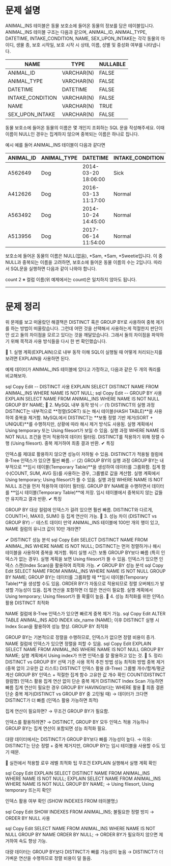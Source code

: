# 문제 설명
ANIMAL_INS 테이블은 동물 보호소에 들어온 동물의 정보를 담은 테이블입니다. ANIMAL_INS 테이블 구조는 다음과 같으며, ANIMAL_ID, ANIMAL_TYPE, DATETIME, INTAKE_CONDITION, NAME, SEX_UPON_INTAKE는 각각 동물의 아이디, 생물 종, 보호 시작일, 보호 시작 시 상태, 이름, 성별 및 중성화 여부를 나타냅니다.

| NAME              | TYPE       | NULLABLE |
|------------------|------------|----------|
| ANIMAL_ID        | VARCHAR(N) | FALSE    |
| ANIMAL_TYPE      | VARCHAR(N) | FALSE    |
| DATETIME         | DATETIME   | FALSE    |
| INTAKE_CONDITION | VARCHAR(N) | FALSE    |
| NAME            | VARCHAR(N) | TRUE     |
| SEX_UPON_INTAKE | VARCHAR(N) | FALSE    |

동물 보호소에 들어온 동물의 이름은 몇 개인지 조회하는 SQL 문을 작성해주세요. 이때 이름이 NULL인 경우는 집계하지 않으며 중복되는 이름은 하나로 칩니다.

예시
예를 들어 ANIMAL_INS 테이블이 다음과 같다면

| ANIMAL_ID | ANIMAL_TYPE | DATETIME            | INTAKE_CONDITION | NAME     | SEX_UPON_INTAKE  |
|-----------|------------|---------------------|------------------|---------|-----------------|
| A562649   | Dog        | 2014-03-20 18:06:00 | Sick             | NULL    | Spayed Female   |
| A412626   | Dog        | 2016-03-13 11:17:00 | Normal           | *Sam    | Neutered Male   |
| A563492   | Dog        | 2014-10-24 14:45:00 | Normal           | *Sam    | Neutered Male   |
| A513956   | Dog        | 2017-06-14 11:54:00 | Normal           | *Sweetie| Spayed Female   |

보호소에 들어온 동물의 이름은 NULL(없음), *Sam, *Sam, *Sweetie입니다. 이 중 NULL과 중복되는 이름을 고려하면, 보호소에 들어온 동물 이름의 수는 2입니다. 따라서 SQL문을 실행하면 다음과 같이 나와야 합니다.

count
2
※ 컬럼 이름(위 예제에서는 count)은 일치하지 않아도 됩니다.

---
# 문제 정리
위 문제를 보고 떠올랐던 해결책은 DISTINCT 혹은 GROUP BY로 사용하여 중복 제거를 하는 방법이 떠올랐습니다.
그런데 어떤 것을 선택해서 사용하는게 적절한지 판단이 안 섰고 둘의 차이점을 모르고 있다는 것을 깨달았습니다.
그래서 둘의 차이점을 파악하기 위해 목적과 사용 방식들을 다시 한 번 확인했습니다.

🔹 1. 실행 계획(EXPLAIN)으로 내부 동작 이해
SQL이 실행될 때 어떻게 처리되는지를 보려면 EXPLAIN을 사용하면 된다.

예제 데이터가 ANIMAL_INS 테이블에 있다고 가정하고, 다음과 같은 두 개의 쿼리를 비교해보자.

sql
Copy
Edit
-- DISTINCT 사용
EXPLAIN SELECT DISTINCT NAME FROM ANIMAL_INS WHERE NAME IS NOT NULL;
sql
Copy
Edit
-- GROUP BY 사용
EXPLAIN SELECT NAME FROM ANIMAL_INS WHERE NAME IS NOT NULL GROUP BY NAME;
🔹 2. MySQL 내부 동작 방식
✅ (1) DISTINCT의 실행 과정
DISTINCT는 내부적으로 **정렬(SORT) 또는 해시 테이블(HASH TABLE)**을 사용하여 중복을 제거함.
MySQL에서 DISTINCT는 **보통 정렬 기반 제거(SORT + UNIQUE)**를 수행하지만, 상황에 따라 해시 제거 방식도 사용됨.
실행 계획에서 Using temporary 또는 Using filesort가 보일 수 있음.
실행 과정
WHERE NAME IS NOT NULL 조건을 먼저 적용하여 데이터 필터링.
DISTINCT를 적용하기 위해 정렬 수행 (Using filesort).
중복 제거하여 최종 결과 반환.
✔ 특징

인덱스를 제대로 활용하지 않으면 성능이 저하될 수 있음.
DISTINCT가 적용될 컬럼에 B-Tree 인덱스가 있으면 훨씬 빠름.
✅ (2) GROUP BY의 실행 과정
GROUP BY는 내부적으로 **임시 테이블(Temporary Table)**을 생성하여 데이터를 그룹화함.
집계 함수(COUNT, SUM, AVG 등)를 사용하는 경우, 그룹별로 값을 계산함.
실행 계획에서 Using temporary; Using filesort가 뜰 수 있음.
실행 과정
WHERE NAME IS NOT NULL 조건을 먼저 적용하여 데이터 필터링.
GROUP BY NAME을 수행하면서 데이터를 **임시 테이블(Temporary Table)**에 저장.
임시 테이블에서 중복되지 않는 값들만 유지하고 결과 반환.
✔ 특징

GROUP BY 대상 컬럼에 인덱스가 걸려 있으면 훨씬 빠름.
DISTINCT와 다르게, COUNT(*), MAX(), SUM() 등 집계 연산이 가능.
🔹 3. 성능 차이 (DISTINCT vs GROUP BY)
✅ 테스트 데이터
만약 ANIMAL_INS 테이블에 100만 개의 행이 있고, NAME 컬럼의 유니크 값이 10만 개라면?

✔ DISTINCT 성능 분석
sql
Copy
Edit
SELECT DISTINCT NAME FROM ANIMAL_INS WHERE NAME IS NOT NULL;
DISTINCT는 먼저 정렬하거나 해시 테이블을 사용하여 중복을 제거함.
쿼리 실행 시간: 보통 GROUP BY보다 빠름 (특히 인덱스가 없는 경우).
실행 계획을 보면 Using filesort가 뜰 수 있음.
인덱스가 있으면 인덱스 스캔(Index Scan)을 활용하여 최적화 가능.
✔ GROUP BY 성능 분석
sql
Copy
Edit
SELECT NAME FROM ANIMAL_INS WHERE NAME IS NOT NULL GROUP BY NAME;
GROUP BY는 데이터를 그룹화할 때 **임시 테이블(Temporary Table)**을 생성할 수도 있음.
ORDER BY가 자동으로 적용되므로 정렬 오버헤드가 발생할 가능성이 있음.
집계 연산을 포함하면 더 많은 연산이 필요함.
실행 계획에서 Using temporary; Using filesort가 뜰 확률이 높음.
🔹 4. 성능 최적화를 위한 인덱스 활용
DISTINCT 최적화

NAME 컬럼에 B-Tree 인덱스가 있으면 빠르게 중복 제거 가능.
sql
Copy
Edit
ALTER TABLE ANIMAL_INS ADD INDEX idx_name (NAME);
이후 DISTINCT 실행 시 Index Scan을 활용하여 성능 향상.
GROUP BY 최적화

GROUP BY는 기본적으로 정렬을 수행하므로, 인덱스가 없으면 정렬 비용이 증가.
NAME 컬럼에 인덱스가 있으면 정렬을 피할 수 있음.
sql
Copy
Edit
EXPLAIN SELECT NAME FROM ANIMAL_INS WHERE NAME IS NOT NULL GROUP BY NAME;
실행 계획에서 Using index가 뜨면 인덱스를 잘 활용하고 있는 것.
🔹 5. 정리: DISTINCT vs GROUP BY 선택 기준
사용 목적	추천 방법	성능 최적화 방법
중복 제거 (중복 없이 고유한 값 리스트)	DISTINCT	인덱스 활용 (B-Tree)
그룹별 개수/합계/평균 계산	GROUP BY	인덱스 + 적절한 집계 함수
고유한 값 개수 확인	COUNT(DISTINCT 컬럼명)	인덱스 활용
집계 연산 없이 단순 중복 제거	DISTINCT	Index Scan 가능하면 빠름
집계 연산이 필요한 경우	GROUP BY	HAVING보다는 WHERE 활용
🎯 최종 결론
단순 중복 제거(DISTINCT vs GROUP BY 중 고민될 때)
→ 데이터가 크다면 DISTINCT가 더 빠름 (인덱스 활용 가능하면 최적)

집계 연산이 필요하면?
→ 무조건 GROUP BY가 필요함.

인덱스를 활용하려면?
→ DISTINCT, GROUP BY 모두 인덱스 적용 가능하나 GROUP BY는 집계 연산이 포함되면 성능 최적화 필요.

대량 데이터에서는 DISTINCT가 GROUP BY보다 빠를 가능성이 높다.
→ 이유: DISTINCT는 단순 정렬 + 중복 제거지만, GROUP BY는 임시 테이블을 사용할 수도 있기 때문.

🚀 실전에서 적용할 로우 레벨 최적화 팁
무조건 EXPLAIN 실행해서 실행 계획 확인

sql
Copy
Edit
EXPLAIN SELECT DISTINCT NAME FROM ANIMAL_INS WHERE NAME IS NOT NULL;
EXPLAIN SELECT NAME FROM ANIMAL_INS WHERE NAME IS NOT NULL GROUP BY NAME;
→ Using filesort, Using temporary 뜨는지 확인!

인덱스 활용 여부 확인 (SHOW INDEXES FROM 테이블명;)

sql
Copy
Edit
SHOW INDEXES FROM ANIMAL_INS;
불필요한 정렬 방지 → ORDER BY NULL 사용

sql
Copy
Edit
SELECT NAME FROM ANIMAL_INS WHERE NAME IS NOT NULL GROUP BY NAME ORDER BY NULL;
→ ORDER BY가 필요하지 않으면 제거하여 속도 향상 가능.

대량 데이터는 GROUP BY보다 DISTINCT가 빠를 가능성이 높음
→ DISTINCT가 더 가벼운 연산을 수행하므로 정렬 비용이 덜 들음.

